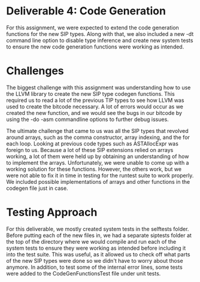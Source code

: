 # Deliverable 4: Code Generation

For this assignment, we were expected to extend the code generation functions for the new SIP types. Along with that, we also included a new -dt command line option to disable type inference and create new system tests to ensure the new code generation functions were working as intended.

# Challenges

The biggest challenge with this assignment was understanding how to use the LLVM library to create the new SIP type codegen functions. This required us to read a lot of the previous TIP types to see how LLVM was used to create the bitcode necessary. A lot of errors would occur as we created the new function, and we would see the bugs in our bitcode by using the -do -asm commandline options to further debug issues.

The ultimate challenge that came to us was all the SIP types that revolved around arrays, such as the comma constructor, array indexing, and the for each loop. Looking at previous code types such as ASTAllocExpr was foreign to us. Because a lot of these SIP extensions relied on arrays working, a lot of them were held up by obtaining an understanding of how to implement the arrays. Unfortunately, we were unable to come up with a working solution for these functions. However, the others work, but we were not able to fix it in time in testing for the runtest suite to work properly. We included possible implementations of arrays and other functions in the codegen file just in case.

# Testing Approach

For this deliverable, we mostly created system tests in the selftests folder. Before putting each of the new files in, we had a separate siptests folder at the top of the directory where we would compile and run each of the system tests to ensure they were working as intended before including it into the test suite. This was useful, as it allowed us to check off what parts of the new SIP types were done so we didn't have to worry about those anymore. In addition, to test some of the internal error lines, some tests were added to the CodeGenFunctionsTest file under unit tests.
